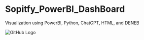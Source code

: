 # Sopitfy_PowerBI_DashBoard
Visualization using PowerBI, Python, ChatGPT, HTML, and DENEB

![GitHub Logo](images/github-logo.jpg)


